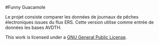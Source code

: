#Funny Guacamole

Le projet consiste comparer les données de journaux de pêches électroniques issues du flux ERS. Cette version utilise comme entrée de données les bases AVDTH.


<a rel="license" href="https://www.gnu.org/licenses/gpl-3.0.en.html"><img alt="" style="border-width:0" src="https://www.gnu.org/graphics/gplv3-88x31.png" /></a><br />This work is licensed under a <a rel="license" href="https://www.gnu.org/licenses/gpl-3.0.en.html">GNU General Public License</a>.

